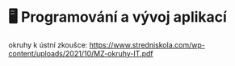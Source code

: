 # 🖥️ Programování a vývoj aplikací

okruhy k ústní zkoušce: https://www.stredniskola.com/wp-content/uploads/2021/10/MZ-okruhy-IT.pdf
